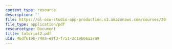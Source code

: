 ```yaml
---
content_type: resource
description: ''
file: https://ol-ocw-studio-app-production.s3.amazonaws.com/courses/20-309-biological-engineering-ii-instrumentation-and-measurement-fall-2006/46df619b748ae8f3f7512c19b66127a9_tutorial2.pdf
file_type: application/pdf
resourcetype: Document
title: tutorial2.pdf
uid: 46df619b-748a-e8f3-f751-2c19b66127a9
---
```

